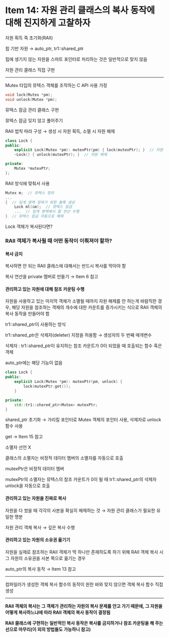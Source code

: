 # Item 14: 자원 관리 클래스의 복사 동작에 대해 진지하게 고찰하자

자원 획득 즉 초기화(RAII)

힙 기반 자원 → auto_ptr, tr1::shared_ptr

힙에 생기지 않는 자원을 스마트 포인터로 처리하는 것은 일반적으로 맞지 않음

자원 관리 클래스 직접 구현

---

Mutex 타입의 뮤텍스 객체를 조작하는 C API 사용 가정

```c++
void lock(Mutex *pm);
void unlock(Mutex *pm);
```

뮤텍스 잠금 관리 클래스 구현

뮤텍스 잠금 잊지 않고 풀어주기

RAII 법칙 따라 구성 → 생성 시 자원 획득, 소멸 시 자원 해제

```c++
class Lock {
public:
    explicit Lock(Mutex *pm): mutexPtr(pm) { lock(mutexPtr); }  // 자원 획득
    ~Lock() { unlock(mutexPtr); }  // 자원 해제

private:
    Mutex *mutexPtr;
};
```

RAII 방식에 맞춰서 사용

```c++
Mutex m;  // 뮤텍스 정의
...
{  // 임계 영역 정하기 위한 블록 생성
    Lock ml(&m);  // 뮤텍스 잠금
    ...  // 임계 영역에서 할 연산 수행
}  // 뮤텍스 잠금 자동으로 해제
```

Lock 객체가 복사된다면?

### RAII 객체가 복사될 때 어떤 동작이 이뤄져야 할까?

#### 복사 금지

복사하면 안 되는 RAII 클래스에 대해서는 반드시 복사를 막아야 함

복사 연산을 private 멤버로 만들기 → Item 6 참고

#### 관리하고 있는 자원에 대해 참조 카운팅 수행

자원을 사용하고 있는 마지막 객체가 소멸될 때까지 자원 해제를 안 하는게 바람직한 경우, 해당 자원을 참조하는 객체의 개수에 대한 카운트를 증가시키는 식으로 RAII 객체의 복사 동작을 만들어야 함

tr1::shared_ptr이 사용하는 방식

tr1::shared_ptr은 삭제자(deleter) 지정을 허용함 → 생성자의 두 번째 매개변수

삭제자 : tr1::shared_ptr이 유지하는 참조 카운트가 0이 되었을 때 호출되는 함수 혹은 객체

auto_ptr에는 해당 기능이 없음

```c++
class Lock {
public:
    explicit Lock(Mutex *pm): mutexPtr(pm, unlock) {
        lock(mutexPtr.get());
    }

private:
    std::tr1::shared_ptr<Mutex> mutexPtr;
}
```

shared_ptr 초기화 → 가리킬 포인터로 Mutex 객체의 포인터 사용, 삭제자로 unlock 함수 사용

get → Item 15 참고

소멸자 선언 X

클래스의 소멸자는 비정적 데이터 멤버의 소멸자를 자동으로 호출

mutexPtr은 비정적 데이터 멤버

mutexPtr의 소멸자는 뮤텍스의 참조 카운트가 0이 될 때 tr1::shared_ptr의 삭제자 unlock을 자동으로 호출

#### 관리하고 있는 자원을 진짜로 복사

자원을 다 썼을 때 각각의 사본을 확실히 해제하는 것 → 자원 관리 클래스가 필요한 유일한 명분

자원 관리 객체 복사 → 깊은 복사 수행

#### 관리하고 있는 자원의 소유권 옮기기

자원을 실제로 참조하는 RAII 객체가 딱 하나만 존재하도록 하기 위해 RAII 객체 복사 시 그 자원의 소유권을 사본 쪽으로 옮기는 경우

auto_ptr의 복사 동작 → Item 13 참고

---

컴파일러가 생성한 객체 복사 함수의 동작이 원한 바와 맞지 않으면 객체 복사 함수 직접 생성

---

**RAII 객체의 복사는 그 객체가 관리하는 자원의 복사 문제를 안고 가기 때문에, 그 자원을 어떻게 복사하느냐에 따라 RAII 객체의 복사 동작이 결정됨**

**RAII 클래스에 구현하는 일반적인 복사 동작은 복사를 금지하거나 참조 카운팅을 해 주는 선으로 마무리(이 외의 방법들도 가능하니 참고)**

